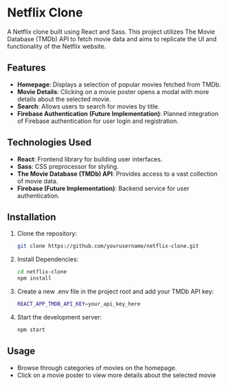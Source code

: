 # Netflix Clone

A Netflix clone built using React and Sass. This project utilizes The Movie Database (TMDb) API to fetch movie data and aims to replicate the UI and functionality of the Netflix website.

## Features

- **Homepage**: Displays a selection of popular movies fetched from TMDb.
- **Movie Details**: Clicking on a movie poster opens a modal with more details about the selected movie.
- **Search**: Allows users to search for movies by title.
- **Firebase Authentication (Future Implementation)**: Planned integration of Firebase authentication for user login and registration.

## Technologies Used

- **React**: Frontend library for building user interfaces.
- **Sass**: CSS preprocessor for styling.
- **The Movie Database (TMDb) API**: Provides access to a vast collection of movie data.
- **Firebase (Future Implementation)**: Backend service for user authentication.

## Installation

1. Clone the repository:

   ```bash
   git clone https://github.com/yourusername/netflix-clone.git

2. Install Dependencies:

   ```bash
   cd netflix-clone
   npm install

3. Create a new .env file in the project root and add your TMDb API key:

   ```bash
   REACT_APP_TMDB_API_KEY=your_api_key_here

4. Start the development server:

   ```bash
   npm start


## Usage

- Browse through categories of movies on the homepage.
- Click on a movie poster to view more details about the selected movie


